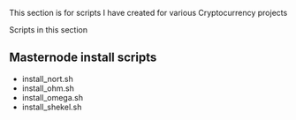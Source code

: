 This section is for scripts I have created for various Cryptocurrency projects

Scripts in this section

## Masternode install scripts
- install_nort.sh
- install_ohm.sh
- install_omega.sh
- install_shekel.sh



